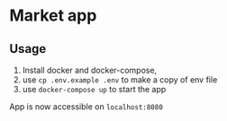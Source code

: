# Market app
## Usage
1. Install docker and docker-compose,
2. use ``cp .env.example .env`` to make a copy of env file
3. use ``docker-compose up`` to start the app

 App is now accessible on ``localhost:8080``
